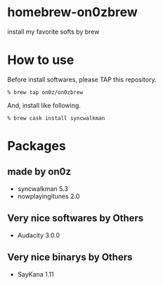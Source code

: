 # homebrew-on0zbrew
install my favorite softs by brew

# How to use

Before install softwares, please TAP this repository.

```
% brew tap on0z/on0zbrew
```

And, install like following.

```
% brew cask install syncwalkman
```

# Packages

## made by on0z
 - syncwalkman 5.3
 - nowplayingitunes 2.0

## Very nice softwares by Others

 - Audacity 3.0.0

## Very nice binarys by Others
 
 - SayKana 1.11

